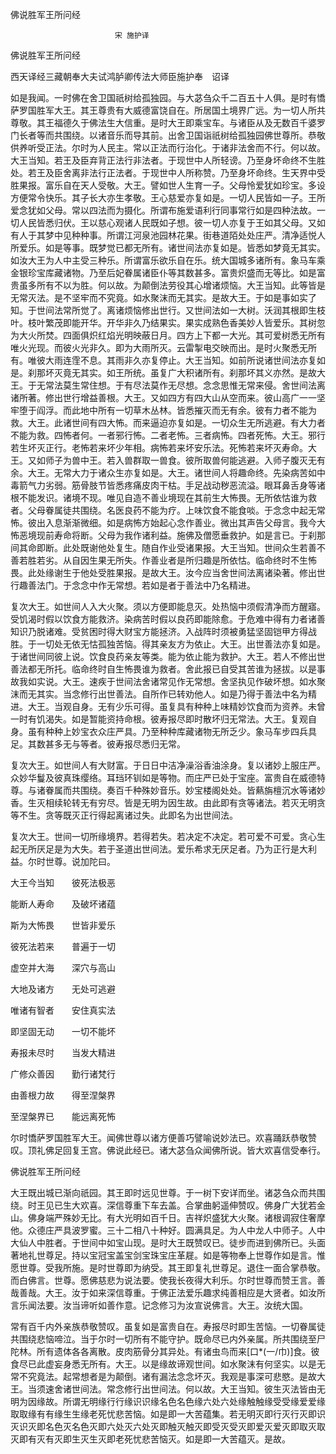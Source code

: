   佛说胜军王所问经  

                        　　宋 施护译  

佛说胜军王所问经  

西天译经三藏朝奉大夫试鸿胪卿传法大师臣施护奉　诏译  

如是我闻。一时佛在舍卫国祇树给孤独园。与大苾刍众千二百五十人俱。是时有憍萨罗国胜军大王。其王尊贵有大威德富饶自在。所居国土境界广远。为一切人所共尊敬。其王福德久于佛法生大信重。是时大王即乘宝车。与诸臣从及无数百千婆罗门长者等而共围绕。以诸音乐而导其前。出舍卫国诣祇树给孤独园佛世尊所。恭敬供养听受正法。尔时为人民主。常以正法而行治化。于诸非法舍而不行。何以故。大王当知。若王及臣弃背正法行非法者。于现世中人所轻谤。乃至身坏命终不生胜处。若王及臣舍离非法行正法者。于现世中人所称赞。乃至身坏命终。生天界中受胜果报。富乐自在天人受敬。大王。譬如世人生育一子。父母怜爱犹如珍宝。多设方便常令快乐。其子长大亦生孝敬。王心慈爱亦复如是。一切人民皆如一子。王所爱念犹如父母。常以四法而为摄化。所谓布施爱语利行同事常行如是四种法故。一切人民皆悉归伏。王以慈心观诸人民既如子想。彼一切人亦复于王如其父母。又如有人于其梦中见种种事。所谓江河泉池园林花果。街巷道陌处处庄严。清净适悦人所爱乐。如是等事。既梦觉已都无所有。诸世间法亦复如是。皆悉如梦竟无其实。如汝大王为人中主受三种乐。所谓富乐欲乐自在乐。统大国城多诸所有。象马车乘金银珍宝库藏诸物。乃至后妃眷属诸臣仆等其数甚多。富贵炽盛而无等比。如是富贵虽多所有不以为胜。何以故。为颠倒法劳役其心增诸烦恼。大王当知。此等皆是无常灭法。是不坚牢而不究竟。如水聚沫而无其实。是故大王。于如是事如实了知。于世间法常所觉了。离诸烦恼修出世行。又世间法如一大树。沃润其根即生枝叶。枝叶繁茂即能开华。开华非久乃结果实。果实成熟色香美妙人皆爱乐。其树忽为大火所焚。四面俱炽红焰光明映蔽日月。四方上下都一大光。其可爱树悉无所有唯火光现。而彼火光非久。即为大雨所灭。云雷掣电交映而出。是时火聚悉无所有。唯彼大雨连霔不息。其雨非久亦复停止。大王当知。如前所说诸世间法亦复如是。刹那坏灭竟无其实。如王所统。虽复广大积诸所有。刹那坏其义亦然。是故大王。于无常法莫生常住想。于有尽法莫作无尽想。念念思惟无常来侵。舍世间法离诸所著。修出世行增益善根。大王。又如四方有四大山从空而来。彼山高广一一坚牢堕于阎浮。而此地中所有一切草木丛林。皆悉摧灭而无有余。彼有力者不能为救。大王。此诸世间有四大怖。而来逼迫亦复如是。一切众生无所逃避。有大力者不能为救。四怖者何。一者邪行怖。二者老怖。三者病怖。四者死怖。大王。邪行若生坏灭正行。老怖若来坏少年相。病怖若来坏安乐法。死怖若来坏灭寿命。大王。又如师子为兽中王。若入兽群取一兽食。彼所取兽何能逃避。入师子腹灭无有余。大王。无常大力于诸众生亦复如是。大王。诸世间人将趣命终。先染病苦如中毒箭气力劣弱。筋骨肢节皆悉疼痛皮肉干枯。手足战动秽恶流溢。眼耳鼻舌身等诸根不能发识。诸境不现。唯见自造不善业境现在其前生大怖畏。无所依怙谁为救者。父母眷属徒共围绕。名医良药不能为疗。上味饮食不能食啖。于念念中起无常怖。彼出入息渐渐微细。如是病怖方始起心念作善业。微出其声告父母言。我今大怖恶境现前寿命将断。父母为我作诸利益。施佛及僧愿垂救护。如是言已。于刹那间其命即断。此处既谢他处复生。随自作业受诸果报。大王当知。世间众生若善不善若胜若劣。从自因生果无所失。作善业者是所归趣是所依怙。临命终时不生怖畏。此处缘谢生于他处受胜果报。是故大王。汝今应当舍世间法离诸染著。修出世行趣善法门。于念念中作无常想。若如是者于善法中乃名精进。  

复次大王。如世间人入大火聚。须以方便即能息灭。处热恼中须假清净而方醒寤。受饥渴时假以饮食方能救济。染病苦时假以良药即能除愈。于危难中得有力者诸善知识乃脱诸难。受贫困时得大财宝方能拯济。入战阵时须被勇猛坚固铠甲方得战胜。于一切处无依无怙孤独苦恼。得其亲友方为依止。大王。出世善法亦复如是。于诸世间同彼上说。饮食良药亲友等类。能为依止能为救护。大王。若人不修出世善法都无所托。临命终时自生怖畏谁为救者。舍此报已自受其苦谁为拯拔。以是事故我如实说。大王。速疾于世间法舍诸常见作无常想。舍坚执见作破坏想。如水聚沫而无其实。当念修行出世善法。自所作已转劝他人。如是乃得于善法中名为精进。大王。当观自身。无有少乐可得。虽复具有种种上味精妙饮食而为资养。未曾一时有饥渴失。如是暂能资持命根。彼寿报尽即时散坏归无常法。大王。复观自身。虽有种种上妙宝衣众庄严具。乃至种种库藏诸物无所乏少。象马车步四兵具足。其数甚多无与等者。彼寿报尽悉归无常。  

复次大王。如世间人有大财富。于日日中洁净澡浴香油涂身。复以诸妙上服庄严。众妙华鬘及彼真珠缨络。耳珰环钏如是等物。而庄严已处于宝座。富贵自在威德特尊。与诸眷属而共围绕。奏百千种殊妙音乐。妙宝楼阁处处。皆爇旃檀沉水等诸妙香。生灭相续轮转无有穷尽。皆是无明为因生故。由此即有贪等诸法。若灭无明贪等不生。贪等既灭正行得起离诸过失。此即名为出世间法。  

复次大王。世间一切所缘境界。若得若失。若决定不决定。若可爱不可爱。贪心生起无所厌足是为大失。若于圣道出世间法。爱乐希求无厌足者。乃为正行是大利益。尔时世尊。说加陀曰。  

大王今当知　　彼死法极恶  

能断人寿命　　及破坏诸蕴  

斯为大怖畏　　世皆非爱乐  

彼死法若来　　普遍于一切  

虚空并大海　　深穴与高山  

大地及诸方　　无处可逃避  

唯诸有智者　　安住真实法  

即坚固无动　　一切不能坏  

寿报未尽时　　当发大精进  

广修众善因　　勤行诸梵行  

由善根力故　　得至涅槃界  

至涅槃界已　　能远离死怖  

尔时憍萨罗国胜军大王。闻佛世尊以诸方便善巧譬喻说妙法已。欢喜踊跃恭敬赞叹。顶礼佛足回复王宫。佛说此经已。诸大苾刍众闻佛所说。皆大欢喜信受奉行。  

佛说胜军王所问经  

大王既出城已渐向祇园。其王即时远见世尊。于一树下安详而坐。诸苾刍众而共围绕。时王见已生大欢喜。深信尊重下车去盖。合掌曲躬遥伸赞叹。佛身广大犹若金山。佛身端严殊妙无比。有大光明如百千日。吉祥炽盛犹大火聚。诸根调寂住奢摩他。众德庄严具波罗蜜。三十二相八十种好。圆满具足。为人中龙人中师子。人中大仙人中胜者。于世间中如宝山现。是时大王既赞叹已。徒步而进到佛所已。头面著地礼世尊足。持以宝冠宝盖宝剑宝珠宝庄革屣。如是等物奉上世尊作如是言。惟愿世尊。受我所施。是时世尊即为纳受。其王即复礼世尊足。退住一面合掌恭敬。而白佛言。世尊。愿佛慈悲为说法要。使我长夜得大利乐。尔时世尊而赞王言。善哉善哉。大王。汝于如来深信尊重。于佛正法爱乐趣求纯善相应是大贤者。如汝所言乐闻法要。汝当谛听如善作意。记念修习为汝宣说佛言。大王。汝统大国。  

常有百千内外亲族恭敬赞叹。虽复如是富贵自在。寿报尽时即生苦恼。一切眷属徒共围绕悲恼啼泣。当于尔时一切所有不能守护。既命尽已内外亲属。所共围绕至尸陀林。所有遗体各各离散。皮肉筋骨分其异处。有诸虫鸟而来[口*(一/巾)]食。彼食尽已此虚妄身悉无所有。大王。以是缘故谛观世间。如水聚沫有何坚实。以是无常不究竟法。起常想者是为颠倒。诸有漏法念念坏灭。我观是事深可悲愍。是故大王。当须速舍诸世间法。常念修行出世间法。何以故。大王当知。彼生灭法皆由无明为因缘故。所谓无明缘行行缘识识缘名色名色缘六处六处缘触触缘受受缘爱爱缘取取缘有有缘生生缘老死忧悲苦恼。如是即一大苦蕴集。若无明灭即行灭行灭即识灭识灭即名色灭名色灭即六处灭六处灭即触灭触灭即受灭受灭即爱灭爱灭即取灭取灭即有灭有灭即生灭生灭即老死忧悲苦恼灭。如是即一大苦蕴灭。是故。  
